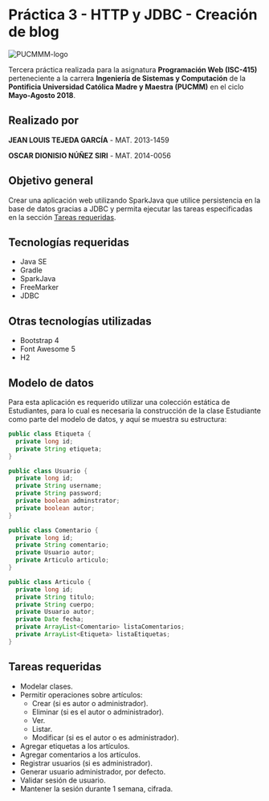 # Práctica 3 - HTTP y JDBC - Creación de blog

![PUCMMM-logo](https://i.imgur.com/9eEIci9.png)

Tercera práctica realizada para la asignatura **Programación Web (ISC-415)** perteneciente a la carrera **Ingeniería de Sistemas y Computación** de la **Pontificia Universidad Católica Madre y Maestra (PUCMM)** en el ciclo **Mayo-Agosto 2018**.

## Realizado por

**JEAN LOUIS TEJEDA GARCÍA** -  MAT. 2013-1459

**OSCAR DIONISIO NÚÑEZ SIRI** -  MAT. 2014-0056

## Objetivo general

Crear una aplicación web utilizando SparkJava que utilice persistencia en la base de datos gracias a JDBC y permita ejecutar las tareas especificadas en la sección [Tareas requeridas](#tareas-requeridas).

## Tecnologías requeridas

- Java SE
- Gradle
- SparkJava
- FreeMarker
- JDBC

## Otras tecnologías utilizadas

- Bootstrap 4
- Font Awesome 5
- H2

## Modelo de datos
Para esta aplicación es requerido utilizar una colección estática de Estudiantes, para lo cual es necesaria la construcción de la clase Estudiante como parte del modelo de datos, y aquí se muestra su estructura:
```java
public class Etiqueta { 
  private long id;
  private String etiqueta;
}

public class Usuario { 
  private long id;
  private String username;
  private String password;
  private boolean adminstrator;
  private boolean autor;
}

public class Comentario { 
  private long id;
  private String comentario;
  private Usuario autor;
  private Articulo articulo;
}

public class Articulo { 
  private long id;
  private String titulo;
  private String cuerpo;
  private Usuario autor;
  private Date fecha;
  private ArrayList<Comentario> listaComentarios;
  private ArrayList<Etiqueta> listaEtiquetas;
}
```

## Tareas requeridas

- Modelar clases.
- Permitir operaciones sobre artículos:
  - Crear (si es autor o administrador).
  - Eliminar (si es el autor o administrador).
  - Ver.
  - Listar.
  - Modificar (si es el autor o es administrador).
- Agregar etiquetas a los artículos.
- Agregar comentarios a los artículos.
- Registrar usuarios (si es administrador).
- Generar usuario administrador, por defecto.
- Validar sesión de usuario.
- Mantener la sesión durante 1 semana, cifrada.
